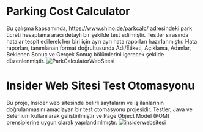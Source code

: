 # Parking Cost Calculator
Bu çalışma kapsamında, https://www.shino.de/parkcalc/ adresindeki park ücreti hesaplama aracı detaylı bir şekilde test edilmiştir. Testler sırasında hatalar tespit edilerek her biri için ayrı ayrı hata raporları hazırlanmıştır. Hata raporları, tanımlanan format doğrultusunda Adı/Etiketi, Açıklama, Adımlar, Beklenen Sonuç ve Gerçek Sonuç bölümlerini içerecek şekilde düzenlenmiştir.
![ParkCalculatorWebSitesi](https://github.com/user-attachments/assets/74ac7eeb-4279-405a-8d0f-d4424127554c)


# Insider Web Sitesi Test Otomasyonu
Bu proje, Insider web sitesinde belirli sayfaların ve iş ilanlarının doğrulanmasını amaçlayan bir test otomasyonu projesidir. Testler, Java ve Selenium kullanılarak geliştirilmiştir ve Page Object Model (POM) prensiplerine uygun olarak yapılandırılmıştır.
![insiderwebsitesi](https://github.com/user-attachments/assets/7ca0bb83-317a-4816-a9da-f411988f8f31)
